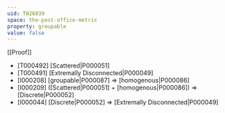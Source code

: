 ```yaml
---
uid: T026039
space: the-post-office-metric
property: groupable
value: false
---
```

[[Proof]]

* [T000492] [Scattered|P000051]
* [T000491] [Extremally Disconnected|P000049]
* [I000208] [groupable|P000087] => [homogenous|P000086]
* [I000209] ([Scattered|P000051] + [homogenous|P000086]) => [Discrete|P000052]
* [I000044] [Discrete|P000052] => [Extremally Disconnected|P000049]

